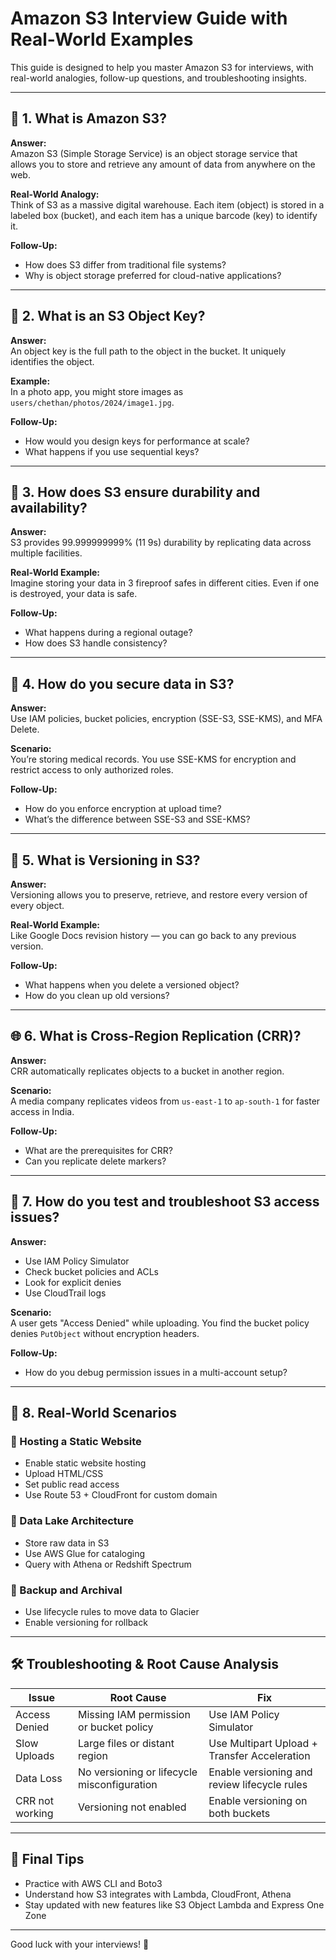 # Amazon S3 Interview Guide with Real-World Examples

This guide is designed to help you master Amazon S3 for interviews, with real-world analogies, follow-up questions, and troubleshooting insights.

---

## 🧱 1. What is Amazon S3?

**Answer:**  
Amazon S3 (Simple Storage Service) is an object storage service that allows you to store and retrieve any amount of data from anywhere on the web.

**Real-World Analogy:**  
Think of S3 as a massive digital warehouse. Each item (object) is stored in a labeled box (bucket), and each item has a unique barcode (key) to identify it.

**Follow-Up:**  
- How does S3 differ from traditional file systems?
- Why is object storage preferred for cloud-native applications?

---

## 🔑 2. What is an S3 Object Key?

**Answer:**  
An object key is the full path to the object in the bucket. It uniquely identifies the object.

**Example:**  
In a photo app, you might store images as `users/chethan/photos/2024/image1.jpg`.

**Follow-Up:**  
- How would you design keys for performance at scale?
- What happens if you use sequential keys?

---

## 🧠 3. How does S3 ensure durability and availability?

**Answer:**  
S3 provides 99.999999999% (11 9s) durability by replicating data across multiple facilities.

**Real-World Example:**  
Imagine storing your data in 3 fireproof safes in different cities. Even if one is destroyed, your data is safe.

**Follow-Up:**  
- What happens during a regional outage?
- How does S3 handle consistency?

---

## 🔐 4. How do you secure data in S3?

**Answer:**  
Use IAM policies, bucket policies, encryption (SSE-S3, SSE-KMS), and MFA Delete.

**Scenario:**  
You’re storing medical records. You use SSE-KMS for encryption and restrict access to only authorized roles.

**Follow-Up:**  
- How do you enforce encryption at upload time?
- What’s the difference between SSE-S3 and SSE-KMS?

---

## 🔁 5. What is Versioning in S3?

**Answer:**  
Versioning allows you to preserve, retrieve, and restore every version of every object.

**Real-World Example:**  
Like Google Docs revision history — you can go back to any previous version.

**Follow-Up:**  
- What happens when you delete a versioned object?
- How do you clean up old versions?

---

## 🌐 6. What is Cross-Region Replication (CRR)?

**Answer:**  
CRR automatically replicates objects to a bucket in another region.

**Scenario:**  
A media company replicates videos from `us-east-1` to `ap-south-1` for faster access in India.

**Follow-Up:**  
- What are the prerequisites for CRR?
- Can you replicate delete markers?

---

## 🧪 7. How do you test and troubleshoot S3 access issues?

**Answer:**  
- Use IAM Policy Simulator
- Check bucket policies and ACLs
- Look for explicit denies
- Use CloudTrail logs

**Scenario:**  
A user gets "Access Denied" while uploading. You find the bucket policy denies `PutObject` without encryption headers.

**Follow-Up:**  
- How do you debug permission issues in a multi-account setup?

---

## 🧩 8. Real-World Scenarios

### 📁 Hosting a Static Website
- Enable static website hosting
- Upload HTML/CSS
- Set public read access
- Use Route 53 + CloudFront for custom domain

### 💾 Data Lake Architecture
- Store raw data in S3
- Use AWS Glue for cataloging
- Query with Athena or Redshift Spectrum

### 🔄 Backup and Archival
- Use lifecycle rules to move data to Glacier
- Enable versioning for rollback

---

## 🛠️ Troubleshooting & Root Cause Analysis

| Issue | Root Cause | Fix |
|------|------------|-----|
| Access Denied | Missing IAM permission or bucket policy | Use IAM Policy Simulator |
| Slow Uploads | Large files or distant region | Use Multipart Upload + Transfer Acceleration |
| Data Loss | No versioning or lifecycle misconfiguration | Enable versioning and review lifecycle rules |
| CRR not working | Versioning not enabled | Enable versioning on both buckets |

---

## 🧠 Final Tips

- Practice with AWS CLI and Boto3
- Understand how S3 integrates with Lambda, CloudFront, Athena
- Stay updated with new features like S3 Object Lambda and Express One Zone

---

Good luck with your interviews! 🚀
